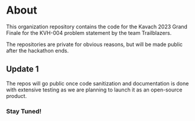# About

This organization repository contains the code for the Kavach 2023 Grand Finale for the KVH-004 problem statement by the team Trailblazers.

The repositories are private for obvious reasons, but will be made public after the hackathon ends.


## Update 1

The repos will go public once code sanitization and documentation is done with extensive testing as we are planning to launch it as an open-source product.

### Stay Tuned!
